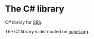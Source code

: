 # The C# library

C# library for [SBS](https://github.com/MichalMarsalek/SBS).

The C# library is distributed on [nuget.org](https://www.nuget.org/packages/SideBySide).